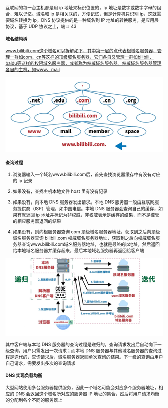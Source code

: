 互联网的每一台主机都是用 ip 地址来标识位置的，ip 地址是数字或数字字母的组合，难以记忆。域名和 ip 是相关联的，方便记忆，但是计算机只识别 ip，这就需要域名转换为 ip。DNS 协议提供的是一种域名到 IP 地址的转换服务，是应用层协议，基于 UDP 协议之上，端口 43

#### 域名结构树

www.bilibili.com这个域名可以拆解如下，其中第一层的点代表根域名服务器，管理一群如com、cn等这样的顶级域名服务器，它们各自又管理一群如bilibili、baidu等这样的权限域名服务器，或者称为权威域名服务器。权威域名服务器管理各自的主机，如www、mail

![](../assets/DNS-host.jpeg)

#### 查询过程

1. 浏览器输入一个域名www.bilibili.com后，首先查找浏览器缓存中有没有对应的 ip 记录

2. 如果没有，查找主机本地文件 host 里有没有记录

3. 如果没有，向本地 DNS 服务器发出请求。本地 DNS 服务器一般由互联网服务提供商（ISP）管理，如中国电信。本地 DNS 服务器会查询自己的缓存，如果有就返回 ip 地址并标记为非权威，非权威表示是缓存的结果，而不是控管的相应服务器返回的结果

4. 如果没有，则向根服务器查询 com 顶级域名服务器地址，获取到之后向顶级域名服务器查询 bilibili.com 权威域名服务器地址，获取到之后向权威域名服务器查询www.bilibili.com域名服务器地址，也就是最终的ip地址，然后返回给本地域名服务器并缓存起来，最后本地域名服务器再返回给客户端

![](../assets//DNS.jpeg)

其中客户端与本地 DNS 服务器的查询过程是递归的，查询请求发出后自动向下一级查询，用户只需发出一次请求；而本地 DNS 服务器与其他域名服务器的查询过程是迭代的，查询请求后，域名服务器返回单次查询的结果。下一级的查询由用户自己请求，需要发出多次的查询请求

#### DNS 实现负载均衡

大型网站使用多台服务器提供服务，因此一个域名可能会对应多个服务器地址，相应的 DNS 会返回这个域名所对应的服务器 IP 地址的集合，然后将用户请求均衡的分配到各个不同的服务器上
